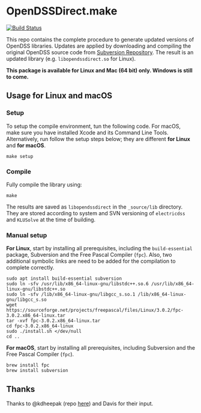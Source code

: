 # OpenDSSDirect.make

[![Build Status](https://travis-ci.org/Muxelmann/OpenDSSDirect.make.svg?branch=master)](https://travis-ci.org/Muxelmann/OpenDSSDirect.make)

This repo contains the complete procedure to generate updated versions of OpenDSS libraries.
Updates are applied by downloading and compiling the original OpenDSS source code from [Subversion Repository](https://sourceforge.net/projects/electricdss/).
The result is an updated library (e.g. `libopendssdirect.so` for Linux).

**This package is available for Linux and Mac (64 bit) only. Windows is still to come.**

## Usage for Linux and macOS

### Setup

To setup the compile environment, tun the following code. For macOS, make sure you have installed Xcode and its Command Line Tools. Alternatively, run follow the setup steps below; they are different **for Linux** and **for macOS**.

```
make setup
```

### Compile

Fully compile the library using:

```
make
```

The results are saved as `libopendssdirect` in the `_source/lib` directory. They are stored according to system and SVN versioning of `electricdss` and `KLUSolve` at the time of building.

### Manual setup

**For Linux**, start by installing all prerequisites, including the `build-essential` package, Subversion and the Free Pascal Compiler (`fpc`). Also, two additional symbolic links are need to be added for the compilation to complete correctly.

```
sudo apt install build-essential subversion
sudo ln -sfv /usr/lib/x86_64-linux-gnu/libstdc++.so.6 /usr/lib/x86_64-linux-gnu/libstdc++.so
sudo ln -sfv /lib/x86_64-linux-gnu/libgcc_s.so.1 /lib/x86_64-linux-gnu/libgcc_s.so
wget https://sourceforge.net/projects/freepascal/files/Linux/3.0.2/fpc-3.0.2.x86_64-linux.tar
tar -xvf fpc-3.0.2.x86_64-linux.tar
cd fpc-3.0.2.x86_64-linux
sudo ./install.sh </dev/null
cd ..
```

**For macOS**, start by installing all prerequisites, including Subversion and the Free Pascal Compiler (`fpc`).

```
brew install fpc
brew install subversion
```

## Thanks

Thanks to @kdheepak (repo [here](https://github.com/NREL/OpenDSSDirect.py)) and Davis for their input.
